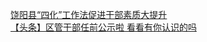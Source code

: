   
[饶阳县“四化”工作法促进干部素质大提升](http://www.dianyue.me/archives/102/5q5e2eopemfqzil4/)  
[【头条】区管干部任前公示啦 看看有你认识的吗](http://www.dianyue.me/archives/708/o2xjw658wv94kgtg/)